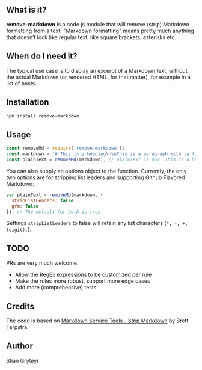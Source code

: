 ## What is it?
**remove-markdown** is a node.js module that will remove (strip) Markdown formatting from a text. "Markdown formatting" means pretty much anything that doesn’t look like regular text, like square brackets, asterisks etc.

## When do I need it?
The typical use case is to display an excerpt of a Markdown text, without the actual Markdown (or rendered HTML, for that matter), for example in a list of posts.

## Installation

```
npm install remove-markdown
```

## Usage
```js
const removeMd = require('remove-markdown');
const markdown = '# This is a heading\n\nThis is a paragraph with [a link](http://www.disney.com/) in it.';
const plainText = removeMd(markdown); // plainText is now 'This is a heading\n\nThis is a paragraph with a link in it.'
```

You can also supply an options object to the function. Currently, the only two options are for stripping list leaders and supporting Github Flavored Markdown:

```js
var plainText = removeMd(markdown, {
  stripListLeaders: false,
  gfm: false
}); // The default for both is true
```

Settings `stripListLeaders` to false will retain any list characters (`*, -, +, (digit).`).

## TODO
PRs are very much welcome.
* Allow the RegEx expressions to be customized per rule
* Make the rules more robust, support more edge cases
* Add more (comprehensive) tests

## Credits
The code is based on [Markdown Service Tools - Strip Markdown](http://brettterpstra.com/2013/10/18/a-markdown-service-to-strip-markdown/) by Brett Terpstra.

## Author
Stian Grytøyr
